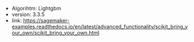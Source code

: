 - Algorihtm: Lightgbm
- version: 3.3.5
- link: https://sagemaker-examples.readthedocs.io/en/latest/advanced_functionality/scikit_bring_your_own/scikit_bring_your_own.html

